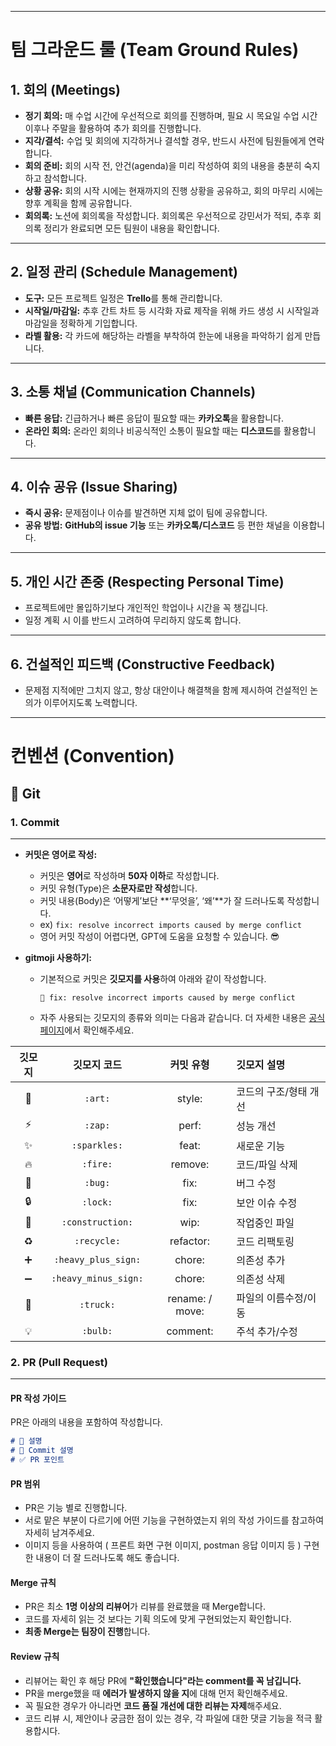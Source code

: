 -----

# 팀 그라운드 룰 (Team Ground Rules)

## 1\. 회의 (Meetings)

  * **정기 회의:** 매 수업 시간에 우선적으로 회의를 진행하며, 필요 시 목요일 수업 시간 이후나 주말을 활용하여 추가 회의를 진행합니다.
  * **지각/결석:** 수업 및 회의에 지각하거나 결석할 경우, 반드시 사전에 팀원들에게 연락합니다.
  * **회의 준비:** 회의 시작 전, 안건(agenda)을 미리 작성하여 회의 내용을 충분히 숙지하고 참석합니다.
  * **상황 공유:** 회의 시작 시에는 현재까지의 진행 상황을 공유하고, 회의 마무리 시에는 향후 계획을 함께 공유합니다.
  * **회의록:** 노션에 회의록을 작성합니다. 회의록은 우선적으로 강민서가 적되, 추후 회의록 정리가 완료되면 모든 팀원이 내용을 확인합니다.

-----

## 2\. 일정 관리 (Schedule Management)

  * **도구:** 모든 프로젝트 일정은 **Trello**를 통해 관리합니다.
  * **시작일/마감일:** 추후 간트 차트 등 시각화 자료 제작을 위해 카드 생성 시 시작일과 마감일을 정확하게 기입합니다.
  * **라벨 활용:** 각 카드에 해당하는 라벨을 부착하여 한눈에 내용을 파악하기 쉽게 만듭니다.

-----

## 3\. 소통 채널 (Communication Channels)

  * **빠른 응답:** 긴급하거나 빠른 응답이 필요할 때는 **카카오톡**을 활용합니다.
  * **온라인 회의:** 온라인 회의나 비공식적인 소통이 필요할 때는 **디스코드**를 활용합니다.

-----

## 4\. 이슈 공유 (Issue Sharing)

  * **즉시 공유:** 문제점이나 이슈를 발견하면 지체 없이 팀에 공유합니다.
  * **공유 방법:** **GitHub의 issue 기능** 또는 **카카오톡/디스코드** 등 편한 채널을 이용합니다.

-----

## 5\. 개인 시간 존중 (Respecting Personal Time)

  * 프로젝트에만 몰입하기보다 개인적인 학업이나 시간을 꼭 챙깁니다.
  * 일정 계획 시 이를 반드시 고려하여 무리하지 않도록 합니다.

-----

## 6\. 건설적인 피드백 (Constructive Feedback)

  * 문제점 지적에만 그치지 않고, 항상 대안이나 해결책을 함께 제시하여 건설적인 논의가 이루어지도록 노력합니다.

-----

# 컨벤션 (Convention)

## 🧰 Git

### 1\. Commit

-----

  * **커밋은 영어로 작성:**

      * 커밋은 **영어**로 작성하며 **50자 이하**로 작성합니다.
      * 커밋 유형(Type)은 **소문자로만 작성**합니다.
      * 커밋 내용(Body)은 ‘어떻게’보단 \*\*‘무엇을’, ‘왜’\*\*가 잘 드러나도록 작성합니다.
      * ex) `fix: resolve incorrect imports caused by merge conflict`
      * 영어 커밋 작성이 어렵다면, GPT에 도움을 요청할 수 있습니다. 😎

  * **gitmoji 사용하기:**

      * 기본적으로 커밋은 **깃모지를 사용**하여 아래와 같이 작성합니다.
        ```
        🐛 fix: resolve incorrect imports caused by merge conflict
        ```
      * 자주 사용되는 깃모지의 종류와 의미는 다음과 같습니다. 더 자세한 내용은 [공식 페이지](https://gitmoji.dev/)에서 확인해주세요.

| 깃모지 | 깃모지 코드 | 커밋 유형 | 깃모지 설명 |
| :---: | :---: | :---: | :--- |
| 🎨 | `:art:` | style: | 코드의 구조/형태 개선 |
| ⚡ | `:zap:` | perf: | 성능 개선 |
| ✨ | `:sparkles:` | feat: | 새로운 기능 |
| 🔥 | `:fire:` | remove: | 코드/파일 삭제 |
| 🐛 | `:bug:` | fix: | 버그 수정 |
| 🔒 | `:lock:` | fix: | 보안 이슈 수정 |
| 🚧 | `:construction:` | wip: | 작업중인 파일 |
| ♻️ | `:recycle:` | refactor: | 코드 리팩토링 |
| ➕ | `:heavy_plus_sign:` | chore: | 의존성 추가 |
| ➖ | `:heavy_minus_sign:` | chore: | 의존성 삭제 |
| 🚚 | `:truck:` | rename: / move: | 파일의 이름수정/이동 |
| 💡 | `:bulb:` | comment: | 주석 추가/수정 |

### 2\. PR (Pull Request)

-----

#### **PR 작성 가이드**

PR은 아래의 내용을 포함하여 작성합니다.

```markdown
# 📌 설명
# 🚧 Commit 설명
# ✅ PR 포인트
```

#### **PR 범위**

  * PR은 기능 별로 진행합니다.
  * 서로 맡은 부분이 다르기에 어떤 기능을 구현하였는지 위의 작성 가이드를 참고하여 자세히 남겨주세요.
  * 이미지 등을 사용하여 ( 프론트 화면 구현 이미지, postman 응답 이미지 등 ) 구현한 내용이 더 잘 드러나도록 해도 좋습니다.

#### **Merge 규칙**

  * PR은 최소 **1명 이상의 리뷰어**가 리뷰를 완료했을 때 Merge합니다.
  * 코드를 자세히 읽는 것 보다는 기획 의도에 맞게 구현되었는지 확인합니다.
  * **최종 Merge는 팀장이 진행**합니다.

#### **Review 규칙**

  * 리뷰어는 확인 후 해당 PR에 **"확인했습니다"라는 comment를 꼭 남깁니다.**
  * PR을 merge했을 때 **에러가 발생하지 않을 지**에 대해 먼저 확인해주세요.
  * 꼭 필요한 경우가 아니라면 **코드 품질 개선에 대한 리뷰는 자제**해주세요.
  * 코드 리뷰 시, 제안이나 궁금한 점이 있는 경우, 각 파일에 대한 댓글 기능을 적극 활용합시다.
